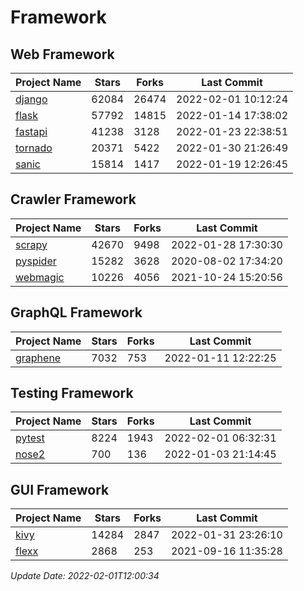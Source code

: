 # Framework

## Web Framework
| Project Name | Stars | Forks | Last Commit |
| ------------ | ----- | ----- | ----------- |
| [django](https://github.com/django/django) | 62084 | 26474 | 2022-02-01 10:12:24 |
| [flask](https://github.com/pallets/flask) | 57792 | 14815 | 2022-01-14 17:38:02 |
| [fastapi](https://github.com/tiangolo/fastapi) | 41238 | 3128 | 2022-01-23 22:38:51 |
| [tornado](https://github.com/tornadoweb/tornado) | 20371 | 5422 | 2022-01-30 21:26:49 |
| [sanic](https://github.com/sanic-org/sanic) | 15814 | 1417 | 2022-01-19 12:26:45 |

## Crawler Framework
| Project Name | Stars | Forks | Last Commit |
| ------------ | ----- | ----- | ----------- |
| [scrapy](https://github.com/scrapy/scrapy) | 42670 | 9498 | 2022-01-28 17:30:30 |
| [pyspider](https://github.com/binux/pyspider) | 15282 | 3628 | 2020-08-02 17:34:20 |
| [webmagic](https://github.com/code4craft/webmagic) | 10226 | 4056 | 2021-10-24 15:20:56 |

## GraphQL Framework
| Project Name | Stars | Forks | Last Commit |
| ------------ | ----- | ----- | ----------- |
| [graphene](https://github.com/graphql-python/graphene) | 7032 | 753 | 2022-01-11 12:22:25 |

## Testing Framework
| Project Name | Stars | Forks | Last Commit |
| ------------ | ----- | ----- | ----------- |
| [pytest](https://github.com/pytest-dev/pytest) | 8224 | 1943 | 2022-02-01 06:32:31 |
| [nose2](https://github.com/nose-devs/nose2) | 700 | 136 | 2022-01-03 21:14:45 |

## GUI Framework
| Project Name | Stars | Forks | Last Commit |
| ------------ | ----- | ----- | ----------- |
| [kivy](https://github.com/kivy/kivy) | 14284 | 2847 | 2022-01-31 23:26:10 |
| [flexx](https://github.com/flexxui/flexx) | 2868 | 253 | 2021-09-16 11:35:28 |

*Update Date: 2022-02-01T12:00:34*